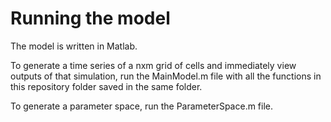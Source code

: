 # Running the model

The model is written in Matlab. 

To generate a time series of a nxm grid of cells and immediately view outputs of that simulation, run the MainModel.m file with all the functions in this repository folder saved 
in the same folder. 

To generate a parameter space, run the ParameterSpace.m file.
